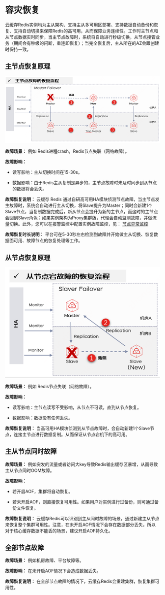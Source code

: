# 容灾恢复

云缓存Redis实例均为主从架构、支持主从多可用区部署、支持数据自动备份和恢复、支持自动切换来保障Redis的高可用，从而保障业务连续性。工作时主节点和从节点数据实时同步，当主节点故障时，系统将自动进行秒级切换，从节点接管业务（期间会有秒级的闪断，重连即恢复）；当完全恢复后，主从所在的AZ会跟创建时保持一致。


## 主节点恢复原理

![](../../../../image/Redis/Benefits-1-1.png)


**故障场景：** 例如 Redis进程crash，Redis节点失联（网络故障）。

**故障影响：** 

- 读写影响：主从切换时间在15-30s。

- 数据影响：由于Redis主从复制是异步的，主节点故障时未及时同步到从节点的数据将会丢失。


**故障恢复说明：** 云缓存 Redis 通过自研高可用HA模块侦测节点故障，当主节点发生故障时，系统会自动进行主从切换，将Slave提升为Master；同时会新建1个Slave节点，当复制数据完成后，新从节点会提升为新的主节点，而这时的主节点会回到Slave角色；如果实例架构为Proxy集群版，代理会自动监测故障，并做流量切换。此外，您可以在报警监控中配置实例故障监控，见： [节点异常监控](https://docs.jdcloud.com/cn/jcs-for-redis/node-notice)

**故障恢复时长说明：** 平台可在5-30秒左右检测到故障并开始做主从切换、恢复数据面可用、故障节点的恢复处理等工作。


## 从节点恢复原理

![](../../../../image/Redis/Benefits-2-1.png)

**故障场景：** 例如 Redis节点失联（网络故障）。

**故障影响：** 

- 读写影响：主节点读写不受影响，从节点不可读，直到从节点恢复。

- 数据影响：数据没有任何丢失。

**故障恢复说明：**  当高可用HA模块侦测到从节点故障时，会自动新建1个Slave节点，连接主节点进行数据复制。从而保证从节点宕机下的高可用。



## 主从节点同时故障

**故障场景：** 例如突发的流量或者访问大key导致Redis输出缓存区暴增，从而导致主从节点同时OOM故障。

**故障影响：** 

- 若开启AOF，集群将自动恢复。

- 若未开启AOF，则直接恢复可用性。如果用户对实例进行过备份，则可通过备份文件恢复。

**故障恢复说明：** 云缓存Redis可以识别到主从同时故障的场景，通过新建主从节点来恢复整个集群可用性。注意，在未开启AOF情况下会存在数据部分丢失，所以对于核心缓存数据不能丢的场景，建议开启AOF持久化。



## 全部节点故障

**故障场景：** 例如机房故障、平台故障等。

**故障影响：** 在未开启AOF情况下会造成数据丢失。

**故障恢复说明：** 在全部节点故障的情况下，云缓存Redis会重建集群，恢复集群可用性。





